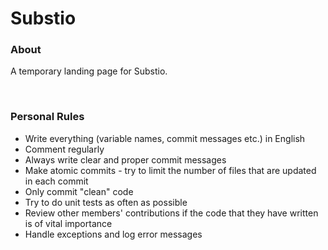 # Substio

### About
A temporary landing page for Substio.

<br>

### Personal Rules

* Write everything (variable names, commit messages etc.) in English
* Comment regularly
* Always write clear and proper commit messages
* Make atomic commits - try to limit the number of files that are updated in each commit
* Only commit "clean" code
* Try to do unit tests as often as possible
* Review other members' contributions if the code that they have written is of vital importance
* Handle exceptions and log error messages
